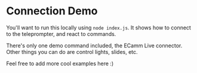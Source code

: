 # Connection Demo

You'll want to run this locally using `node index.js`. It shows how to connect to the teleprompter, and react to commands.

There's only one demo command included, the ECamm Live connector. Other things you can do are control lights, slides, etc.

Feel free to add more cool examples here :)
